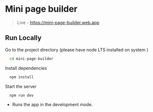 # Mini page builder  

>Live - <https://mini-page-builder.web.app>

## Run Locally

Go to the project directory  (please have node LTS installed on system )

```bash
  cd mini-page-builder
```

Install dependencies

```bash
  npm install
```

Start the server

```bash
  npm run dev
```

- Runs the app in the development mode.  
